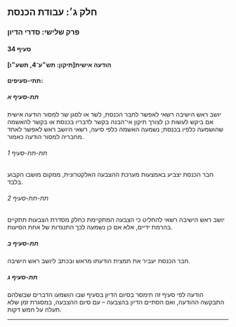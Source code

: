 ## חלק ג׳: עבודת הכנסת

### פרק שלישי: סדרי הדיון

#### סעיף 34

**הודעה אישית[תיקון: תש״ע־4, תשע״ו]**



#### תתי-סעיפים:

##### תת-סעיף א

יושב ראש 
הישיבה רשאי לאפשר לחבר הכנסת, לשר או לסגן שר למסור הודעה אישית אם ביקש 
לעשות כן לצורך תיקון אי־הבנה בקשר לדבריו בכנסת או בקשר להאשמה שהושמעה 
כלפיו בכנסת; נשמעה האשמה כלפי סיעה, רשאי היושב ראש לאפשר לאחד מחבריה 
למסור הודעה כאמור.

###### תת-תת-סעיף 1

חבר הכנסת יצביע באמצעות מערכת ההצבעה האלקטרונית, ממקום מושבו הקבוע בלבד.

###### תת-תת-סעיף 2

יושב ראש הישיבה רשאי להחליט כי הצבעה המתקיימת כחלק מסדרת הצבעות תתקיים בהרמת ידיים, אלא אם כן נשמעה לכך התנגדות של אחת הסיעות.

##### תת-סעיף ב

חבר הכנסת יעביר את תמצית הודעתו מראש ובכתב ליושב ראש הישיבה.

##### תת-סעיף ג

הודעה לפי 
סעיף זה תימסר בסיום הדיון בסעיף שבו הושמעו הדברים שבשלהם התבקשה ההודעה, 
ואם הסתיים הדיון בהצבעה – עם סיום ההצבעה, במסגרת זמן שלא תעלה על חמש 
דקות.

----

